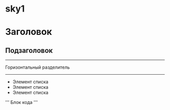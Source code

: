 # sky1
# Заголовок

## Подзаголовок

***
Горизонтальный разделитель
***

* Элемент списка
* Элемент списка
* Элемент списка

'''
Блок кода
'''
